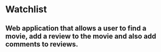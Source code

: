 # Watchlist

## Web application that allows a user to find a movie, add a review to the movie and also add comments to reviews.
